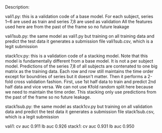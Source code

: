 Description:

vali1.py: this is a validation code of a base model.
For each subject, series 1~6 are used as train and series 7,8 are used as validation
All the features used here are from the past of the frame so no future leakage

vali1sub.py: the same model as vali1.py but training on all training data and predict the test data
it generates a submission file vali1sub.csv, which is a legit submission

stack1cv.py: this is a validation code of a stacking model.
Note that this model is fundamentally different from a base model.
It is not a per subject model.
Predictions of the series 7,8 of all subjects are contenated to one big matrix as the training data.
Each row and row still maintains the time order except for boundries of series but it doesn't matter.
Then it performs a 2-fold cross validation fashion.
First, use 1st half data to train and predict 2nd half data and vice versa.
We can not use Kfold random split here because we need to maintain the time order.
This stacking only use predictions from the past of the frame so no future leakage.

stack1sub.py: the same model as stack1cv.py but training on all validation data and predict the test data
it generates a submission file stack1sub.csv, which is a legit submission

vali1: cv auc 0.911  lb auc 0.926
stack1: cv auc 0.931 lb auc 0.950
